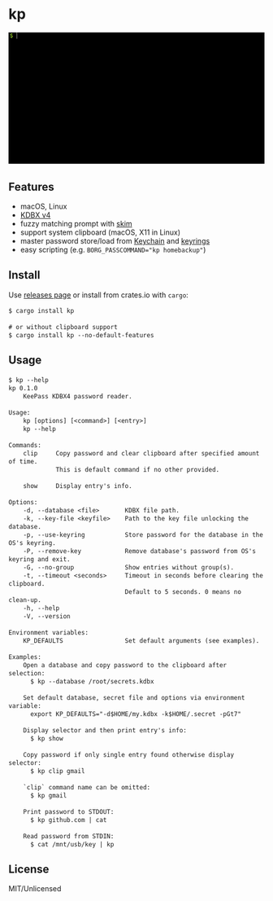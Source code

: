 # kp

![kp](https://raw.githubusercontent.com/makovich/kp/assets/kp-howto.gif "quick intro")

## Features
* macOS, Linux
* [KDBX v4](https://keepass.info/help/kb/kdbx_4.html)
* fuzzy matching prompt with [skim](https://github.com/lotabout/skim/)
* support system clipboard (macOS, X11 in Linux)
* master password store/load from [Keychain](https://en.wikipedia.org/wiki/Keychain_(software)) and [keyrings](http://man7.org/linux/man-pages/man7/keyrings.7.html)
* easy scripting (e.g. `BORG_PASSCOMMAND="kp homebackup"`)

## Install

Use [releases page](https://github.com/makovich/kp/releases) or install from crates.io with `cargo`:
```
$ cargo install kp

# or without clipboard support
$ cargo install kp --no-default-features
```

## Usage
```
$ kp --help
kp 0.1.0
    KeePass KDBX4 password reader.

Usage:
    kp [options] [<command>] [<entry>]
    kp --help

Commands:
    clip     Copy password and clear clipboard after specified amount of time.
             This is default command if no other provided.

    show     Display entry's info.

Options:
    -d, --database <file>       KDBX file path.
    -k, --key-file <keyfile>    Path to the key file unlocking the database.
    -p, --use-keyring           Store password for the database in the OS's keyring.
    -P, --remove-key            Remove database's password from OS's keyring and exit.
    -G, --no-group              Show entries without group(s).
    -t, --timeout <seconds>     Timeout in seconds before clearing the clipboard.
                                Default to 5 seconds. 0 means no clean-up.
    -h, --help
    -V, --version

Environment variables:
    KP_DEFAULTS                 Set default arguments (see examples).

Examples:
    Open a database and copy password to the clipboard after selection:
      $ kp --database /root/secrets.kdbx

    Set default database, secret file and options via environment variable:
      export KP_DEFAULTS="-d$HOME/my.kdbx -k$HOME/.secret -pGt7"

    Display selector and then print entry's info:
      $ kp show

    Copy password if only single entry found otherwise display selector:
      $ kp clip gmail

    `clip` command name can be omitted:
      $ kp gmail

    Print password to STDOUT:
      $ kp github.com | cat

    Read password from STDIN:
      $ cat /mnt/usb/key | kp
```

## License

MIT/Unlicensed
